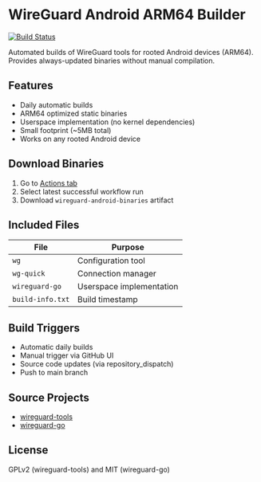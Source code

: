 # WireGuard Android ARM64 Builder

[![Build Status](https://github.com/yourusername/wireguard-android-builder/actions/workflows/build.yml/badge.svg)](https://github.com/yourusername/wireguard-android-builder/actions)

Automated builds of WireGuard tools for rooted Android devices (ARM64). Provides always-updated binaries without manual compilation.

## Features
- Daily automatic builds
- ARM64 optimized static binaries
- Userspace implementation (no kernel dependencies)
- Small footprint (~5MB total)
- Works on any rooted Android device

## Download Binaries
1. Go to [Actions tab](https://github.com/yourusername/wireguard-android-builder/actions)
2. Select latest successful workflow run
3. Download `wireguard-android-binaries` artifact

## Included Files
| File | Purpose |
|------|---------|
| `wg` | Configuration tool |
| `wg-quick` | Connection manager |
| `wireguard-go` | Userspace implementation |
| `build-info.txt` | Build timestamp |



## Build Triggers
- Automatic daily builds
- Manual trigger via GitHub UI
- Source code updates (via repository_dispatch)
- Push to main branch

## Source Projects
- [wireguard-tools](https://git.zx2c4.com/wireguard-tools)
- [wireguard-go](https://git.zx2c4.com/wireguard-go)

## License
GPLv2 (wireguard-tools) and MIT (wireguard-go)